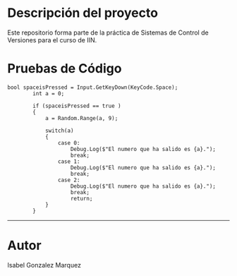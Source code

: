 # Descripción del proyecto 
Este repositorio forma parte de la práctica de Sistemas de Control de Versiones para el curso de IIN.

# Pruebas de Código
```
bool spaceisPressed = Input.GetKeyDown(KeyCode.Space);
        int a = 0;

        if (spaceisPressed == true )
        {
            a = Random.Range(a, 9);

            switch(a)
            {
                case 0:
                    Debug.Log($"El numero que ha salido es {a}.");
                    break; 
                case 1:
                    Debug.Log($"El numero que ha salido es {a}.");
                    break; 
                case 2:
                    Debug.Log($"El numero que ha salido es {a}.");
                    break; 
                    return;
            }
        }
```
------------------------------------------------

# Autor
Isabel Gonzalez Marquez